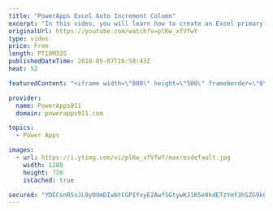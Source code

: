 ```yaml
---
title: "PowerApps Excel Auto Increment Column"
excerpt: "In this video, you will learn how to create an Excel primary key with PowerApps. Lots of data sources like SQL and SharePoint handle this for you but if your data source does not then this is the video for you. You will use the Last function and some form customizations to accomplish the goal.  Getting"
originalUrl: https://youtube.com/watch?v=plKw_xfVfwY
type: video
price: Free
length: PT10M33S
publishedDateTime: 2018-05-07T16:58:43Z
heat: 52

featuredContent: "<iframe width=\"800\" height=\"500\" frameborder=\"0\" src=\"https://www.youtube.com/embed/plKw_xfVfwY\" allow=\"accelerometer; autoplay; encrypted-media; gyroscope; picture-in-picture\" allowfullscreen></iframe>"

provider:
  name: PowerApps911
  domain: powerapps911.com

topics:
  - Power Apps

images:
  - url: https://i.ytimg.com/vi/plKw_xfVfwY/maxresdefault.jpg
    width: 1280
    height: 720
    isCached: true

secured: "YDECsnR5sJL9yOOmDIwbtCGP1YxyE2AwfSGtywKJ1K5e0kdETzYmf3hSZG9kCLedQZzqopv/Ecdq+R9YIDgomgHLEf8u9gEMZMm/QL4NuHLcGH/7DPY/59JDH4b65YrGLJtezkJvKW/TbcQm+NmfOV9Xl75OS+2Np5Gxbzn9dPTA/AeazTw2DJ2uPim9VtdAsEVzGGGhsxYEwz75DZ9Hb4XyJZUUcgB678gJfC62Gjy7fcxOM/2DPGToCZrGLTThR71ilFZTD9HxCz6wxTFIMM3o+LQZl2SrwZP+AbnJTcVx8qVqEdn4kC3B6iEpPPjHMTGXz8sDNTPToYzMXNXwyxijG1xH4GhJSD2FnZvikcI7S4TInrt+P7KCH/C6++vWfyQam5wkdBfnwjSjkQtiCQRvxyBLIMIeqpmNpzwWZlY=;hwI6+AU0+4RUNEjnQjK80A=="
---
```


